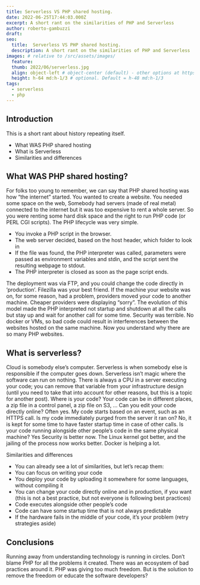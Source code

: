 ```yaml
---
title: Serverless VS PHP shared hosting.
date: 2022-06-25T17:44:03.000Z
excerpt: A short rant on the similarities of PHP and Serverless
author: roberto-gambuzzi
draft: 
seo:
  title:  Serverless VS PHP shared hosting.
  description: A short rant on the similarities of PHP and Serverless
images: # relative to /src/assets/images/
  feature:
  thumb: 2022/06/serverless.jpg
  align: object-left # object-center (default) - other options at https://tailwindcss.com/docs/object-position
  height: h-64 md:h-1/3 # optional. Default = h-48 md:h-1/3
tags:
  - serverless
  - php
---
```


## Introduction

This is a short rant about history repeating itself.
- What WAS PHP shared hosting
- What is Serverless
- Similarities and differences

## What WAS PHP shared hosting?

For folks too young to remember, we can say that PHP shared hosting was how “the internet” started.
You wanted to create a website. You needed some space on the web, 
Somebody had servers (made of real metal) connected to the internet but it was too expensive to rent a whole server. So you were renting some hard disk space and the right to run PHP code (or PERL CGI scripts).
The PHP lifecycle was very simple.
- You invoke a PHP script in the browser.
- The web server decided, based on the host header, which folder to look in
- If the file was found, the PHP interpreter was called, parameters were passed as environment variables and stdin, and the script sent the resulting webpage to stdout.
- The PHP interpreter is closed as soon as the page script ends.

The deployment was via FTP, and you could change the code directly in ‘production’. Filezilla was your best friend.
If the machine your website was on, for some reason, had a problem,  providers moved your code to another machine. Cheaper providers were displaying “sorry”.
The evolution of this model made the PHP interpreted not startup and shutdown at all the calls but stay up and wait for another call for some time.
Security was terrible. No docker or VMs, so bad code could result in interferences between the websites hosted on the same machine.
Now you understand why there are so many PHP websites.


## What is serverless?

Cloud is somebody else’s computer. Serverless is when somebody else is responsible if the computer goes down.
Serverless isn’t magic where the software can run on nothing. There is always a CPU in a server executing your code; you can remove that variable from your infrastructure design (until you need to take that into account for other reasons, but this is a topic for another post).
Where is your code? Your code can be in different places, a zip file in a control panel, a zip file on S3, …
Can you edit your code directly online? Often yes.
My code starts based on an event, such as an HTTPS call.
Is my code immediately purged from the server it ran on? No, it is kept for some time to have faster startup time in case of other calls.
Is your code running alongside other people’s code in the same physical machine? Yes
Security is better now. The Linux kernel got better, and the jailing of the process now works better. Docker is helping a lot.

Similarities and differences
- You can already see a lot of similarities, but let’s recap them:
- You can focus on writing your code
- You deploy your code by uploading it somewhere for some languages, without compiling it
- You can change your code directly online and in production, if you want (this is not a best practice, but not everyone is following best practices)
- Code executes alongside other people’s code
- Code can have some startup time that is not always predictable
- If the hardware fails in the middle of your code, it’s your problem (retry strategies aside)


## Conclusions

Running away from understanding technology is running in circles.
Don’t blame PHP for all the problems it created. There was an ecosystem of bad practices around it. PHP was giving too much freedom. But is the solution to remove the freedom or educate the software developers?
